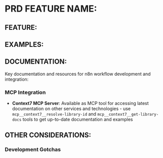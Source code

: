# PRD FEATURE NAME: 

## FEATURE:


## EXAMPLES:


## DOCUMENTATION:
Key documentation and resources for n8n workflow development and integration:

### MCP Integration
- **Context7 MCP Server**: Available as MCP tool for accessing latest documentation on other services and technologies - use `mcp__context7__resolve-library-id` and `mcp__context7__get-library-docs` tools to get up-to-date documentation and examples


## OTHER CONSIDERATIONS:

### Development Gotchas
